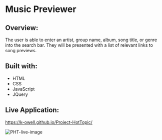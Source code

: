 # Music Previewer

## Overview:

The user is able to enter an artist, group name, album, song title, or genre into the search bar. They will be presented with a list of relevant links to song previews. 

## Built with:
* HTML
* CSS
* JavaScript
* JQuery

## Live Application:

https://k-owell.github.io/Project-HotTopic/


![PHT-live-image](https://user-images.githubusercontent.com/87747089/133687164-3ca4954d-afd1-4224-ade9-3a85c3263690.png)
